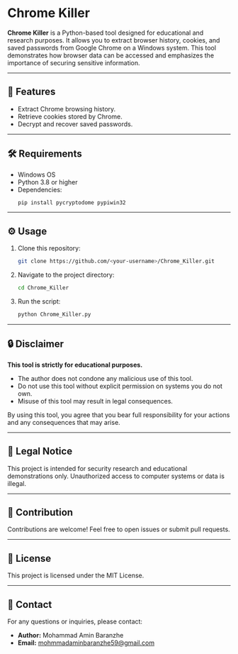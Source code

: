 # Chrome Killer

**Chrome Killer** is a Python-based tool designed for educational and research purposes. It allows you to extract browser history, cookies, and saved passwords from Google Chrome on a Windows system. This tool demonstrates how browser data can be accessed and emphasizes the importance of securing sensitive information.

---

## 🚀 Features
- Extract Chrome browsing history.
- Retrieve cookies stored by Chrome.
- Decrypt and recover saved passwords.

---

## 🛠 Requirements
- Windows OS
- Python 3.8 or higher
- Dependencies:
  ```bash
  pip install pycryptodome pypiwin32
  ```

---

## ⚙️ Usage
1. Clone this repository:
   ```bash
   git clone https://github.com/<your-username>/Chrome_Killer.git
   ```
2. Navigate to the project directory:
   ```bash
   cd Chrome_Killer
   ```
3. Run the script:
   ```bash
   python Chrome_Killer.py
   ```

---

## 🔒 Disclaimer
**This tool is strictly for educational purposes.**
- The author does not condone any malicious use of this tool.
- Do not use this tool without explicit permission on systems you do not own.
- Misuse of this tool may result in legal consequences.

By using this tool, you agree that you bear full responsibility for your actions and any consequences that may arise.

---

## 📝 Legal Notice
This project is intended for security research and educational demonstrations only. Unauthorized access to computer systems or data is illegal.

---

## 🤝 Contribution
Contributions are welcome! Feel free to open issues or submit pull requests.

---

## 📄 License
This project is licensed under the MIT License.

---

## 📧 Contact
For any questions or inquiries, please contact:
- **Author:** Mohammad Amin Baranzhe
- **Email:** mohmmadaminbaranzhe59@gmail.com


